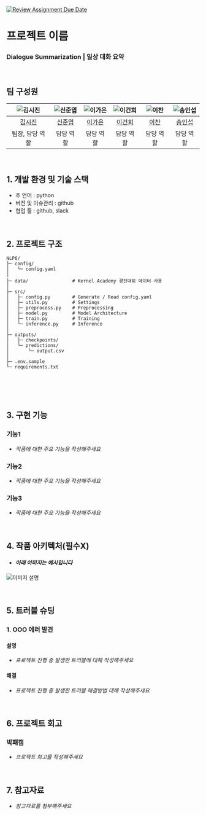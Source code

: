 [![Review Assignment Due Date](https://classroom.github.com/assets/deadline-readme-button-22041afd0340ce965d47ae6ef1cefeee28c7c493a6346c4f15d667ab976d596c.svg)](https://classroom.github.com/a/HS6nBbT4)
# 프로젝트 이름
### Dialogue Summarization | 일상 대화 요약

<br>

## 팀 구성원

| ![김시진](https://avatars.githubusercontent.com/u/46598332?v=4) | ![신준엽](https://avatars.githubusercontent.com/u/180160571?v=4) | ![이가은](https://avatars.githubusercontent.com/u/217889143?v=4) | ![이건희](https://avatars.githubusercontent.com/u/213379929?v=4) | ![이찬](https://avatars.githubusercontent.com/u/100181857?v=4) | ![송인섭](https://avatars.githubusercontent.com/u/22423127?v=4) |
| :--------------------------------------------------------------: | :--------------------------------------------------------------: | :--------------------------------------------------------------: | :--------------------------------------------------------------: | :--------------------------------------------------------------: | :--------------------------------------------------------------: |
|            [김시진](https://github.com/kimsijin33)             |            [신준엽](https://github.com/Shin-junyeob)             |            [이가은](https://github.com/kkaeunii)             |            [이건희](https://github.com/GH-Lee33)             |            [이찬](https://github.com/SKKULEE)             |            [송인섭](https://github.com/SongInseob)             |
|                            팀장, 담당 역할                             |                            담당 역할                             |                            담당 역할                             |                            담당 역할                             |                            담당 역할                             |                            담당 역할                             |

<br>

## 1. 개발 환경 및 기술 스택
- 주 언어 : python
- 버전 및 이슈관리 : github
- 협업 툴 : github, slack

<br>

## 2. 프로젝트 구조
```
NLP6/
├─ config/
│   └─ config.yaml
│
├─ data/                # Kernel Academy 경진대회 데이터 사용
│
├─ src/
│   ├─ config.py        # Generate / Read config.yaml 
│   ├─ utils.py         # Settings
│   ├─ preprocess.py    # Preprocessing
│   ├─ model.py         # Model Architecture
│   ├─ train.py         # Training
│   └─ inference.py     # Inference
│
├─ outputs/
│   ├─ checkpoints/
│   └─ predictions/
│       └─ output.csv
│
├─ .env.sample
└─ requirements.txt




```

<br>

## 3. 구현 기능
### 기능1
- _작품에 대한 주요 기능을 작성해주세요_
### 기능2
- _작품에 대한 주요 기능을 작성해주세요_
### 기능3
- _작품에 대한 주요 기능을 작성해주세요_

<br>

## 4. 작품 아키텍처(필수X)
- #### _아래 이미지는 예시입니다_
![이미지 설명](https://www.cadgraphics.co.kr/UPLOAD/editor/2024/07/04//2024726410gH04SyxMo3_editor_image.png)

<br>

## 5. 트러블 슈팅
### 1. OOO 에러 발견

#### 설명
- _프로젝트 진행 중 발생한 트러블에 대해 작성해주세요_

#### 해결
- _프로젝트 진행 중 발생한 트러블 해결방법 대해 작성해주세요_

<br>

## 6. 프로젝트 회고
### 박패캠
- _프로젝트 회고를 작성해주세요_

<br>

## 7. 참고자료
- _참고자료를 첨부해주세요_
